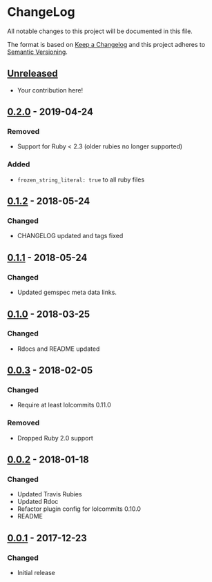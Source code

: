 # ChangeLog

All notable changes to this project will be documented in this file.

The format is based on [Keep a Changelog][KeepAChangelog] and this project
adheres to [Semantic Versioning][Semver].

## [Unreleased]

- Your contribution here!

## [0.2.0] - 2019-04-24
### Removed
- Support for Ruby < 2.3 (older rubies no longer supported)

### Added
- `frozen_string_literal: true` to all ruby files

## [0.1.2] - 2018-05-24
### Changed
- CHANGELOG updated and tags fixed

## [0.1.1] - 2018-05-24
### Changed
- Updated gemspec meta data links.

## [0.1.0] - 2018-03-25
### Changed
- Rdocs and README updated

## [0.0.3] - 2018-02-05
### Changed
- Require at least lolcommits 0.11.0

### Removed
- Dropped Ruby 2.0 support

## [0.0.2] - 2018-01-18
### Changed
- Updated Travis Rubies
- Updated Rdoc
- Refactor plugin config for lolcommits 0.10.0
- README

## [0.0.1] - 2017-12-23
### Changed
- Initial release

[Unreleased]: https://github.com/lolcommits/lolcommits-sample_plugin/compare/v0.2.0...HEAD
[0.2.0]: https://github.com/lolcommits/lolcommits-sample_plugin/compare/v0.1.2...v0.2.0
[0.1.2]: https://github.com/lolcommits/lolcommits-sample_plugin/compare/v0.1.1...v0.1.2
[0.1.1]: https://github.com/lolcommits/lolcommits-sample_plugin/compare/v0.1.0...v0.1.1
[0.1.0]: https://github.com/lolcommits/lolcommits-sample_plugin/compare/v0.0.3...v0.1.0
[0.0.3]: https://github.com/lolcommits/lolcommits-sample_plugin/compare/v0.0.2...v0.0.3
[0.0.2]: https://github.com/lolcommits/lolcommits-sample_plugin/compare/v0.0.1...v0.0.2
[0.0.1]: https://github.com/lolcommits/lolcommits-sample_plugin/compare/47018cf...v0.0.1
[KeepAChangelog]: http://keepachangelog.com/en/1.0.0/
[Semver]: http://semver.org/spec/v2.0.0.html
